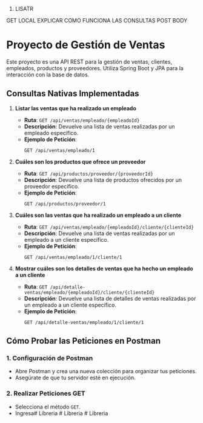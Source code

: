 1. LISATR

GET
LOCAL
EXPLICAR COMO FUNCIONA LAS CONSULTAS 
POST
BODY
# Proyecto de Gestión de Ventas
Este proyecto es una API REST para la gestión de ventas, clientes, empleados, productos y proveedores.
Utiliza Spring Boot y JPA para la interacción con la base de datos.

## Consultas Nativas Implementadas

1. **Listar las ventas que ha realizado un empleado**
    - **Ruta**: `GET /api/ventas/empleado/{empleadoId}`
    - **Descripción**: Devuelve una lista de ventas realizadas por un empleado específico.
    - **Ejemplo de Petición**:
      ```
      GET /api/ventas/empleado/1
      ```

2. **Cuáles son los productos que ofrece un proveedor**
    - **Ruta**: `GET /api/productos/proveedor/{proveedorId}`
    - **Descripción**: Devuelve una lista de productos ofrecidos por un proveedor específico.
    - **Ejemplo de Petición**:
      ```
      GET /api/productos/proveedor/1
      ```

3. **Cuáles son las ventas que ha realizado un empleado a un cliente**
    - **Ruta**: `GET /api/ventas/empleado/{empleadoId}/cliente/{clienteId}`
    - **Descripción**: Devuelve una lista de ventas realizadas por un empleado a un cliente específico.
    - **Ejemplo de Petición**:
      ```
      GET /api/ventas/empleado/1/cliente/1
      ```

4. **Mostrar cuáles son los detalles de ventas que ha hecho un empleado a un cliente**
    - **Ruta**: `GET /api/detalle-ventas/empleado/{empleadoId}/cliente/{clienteId}`
    - **Descripción**: Devuelve una lista de detalles de ventas realizadas por un empleado a un cliente específico.
    - **Ejemplo de Petición**:
      ```
      GET /api/detalle-ventas/empleado/1/cliente/1
      ```

## Cómo Probar las Peticiones en Postman

### 1. Configuración de Postman
- Abre Postman y crea una nueva colección para organizar tus peticiones.
- Asegúrate de que tu servidor esté en ejecución.

### 2. Realizar Peticiones GET
- Selecciona el método `GET`.
- Ingresa#   L i b r e r i a  
 #   L i b r e r i a  
 #   L i b r e r i a  
 